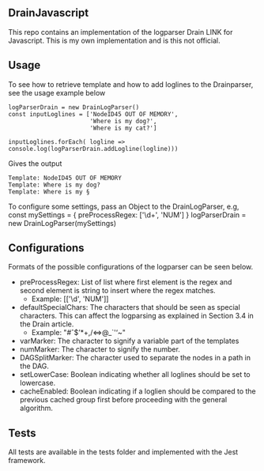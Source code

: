 ## DrainJavascript

This repo contains an implementation of the logparser Drain LINK for Javascript.
This is my own implementation and is this not official.

## Usage

To see how to retrieve template and how to add loglines to the Drainparser, see the usage example below

    logParserDrain = new DrainLogParser()
    const inputLoglines = ['NodeID45 OUT OF MEMORY', 
                           'Where is my dog?',
                           'Where is my cat?']
    
    inputLoglines.forEach( logline => console.log(logParserDrain.addLogline(logline)))
Gives the output
    
    Template: NodeID45 OUT OF MEMORY
    Template: Where is my dog?
    Template: Where is my §

To configure some settings, pass an Object to the DrainLogParser, e.g,
    const mySettings = {
        preProcessRegex: ['\d+', 'NUM']
    }
    logParserDrain = new DrainLogParser(mySettings)
    
## Configurations

Formats of the possible configurations of the logparser can be seen below.

* preProcessRegex: List of list where first element is the regex and second element is string to insert where the regex matches.
    * Example: [['\d', 'NUM']]
* defaultSpecialChars: The characters that should be seen as special characters. This can affect the logparsing as explained in Section 3.4 in the Drain article.
    * Example: "#ˆ$’*+,/<=>@_`'‘~"
* varMarker: The character to signify a variable part of the templates
* numMarker: The character to signify the number.
* DAGSplitMarker: The character used to separate the nodes in a path in the DAG.
* setLowerCase: Boolean indicating whether all loglines should be set to lowercase.
* cacheEnabled: Boolean indicating if a loglien should be compared to the previous cached group first before proceeding with the general algorithm.

## Tests
All tests are available in the tests folder and implemented with the Jest framework.